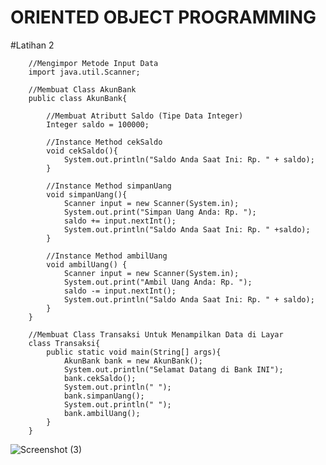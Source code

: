 # ORIENTED OBJECT PROGRAMMING
#Latihan 2

        //Mengimpor Metode Input Data
        import java.util.Scanner;

        //Membuat Class AkunBank
        public class AkunBank{

            //Membuat Atributt Saldo (Tipe Data Integer)
            Integer saldo = 100000;

            //Instance Method cekSaldo
            void cekSaldo(){
                System.out.println("Saldo Anda Saat Ini: Rp. " + saldo);
            }

            //Instance Method simpanUang
            void simpanUang(){
                Scanner input = new Scanner(System.in);
                System.out.print("Simpan Uang Anda: Rp. ");
                saldo += input.nextInt();
                System.out.println("Saldo Anda Saat Ini: Rp. " +saldo);
            }

            //Instance Method ambilUang
            void ambilUang() {
                Scanner input = new Scanner(System.in);
                System.out.print("Ambil Uang Anda: Rp. ");
                saldo -= input.nextInt();
                System.out.println("Saldo Anda Saat Ini: Rp. " + saldo);
            }
        }

        //Membuat Class Transaksi Untuk Menampilkan Data di Layar
        class Transaksi{
            public static void main(String[] args){
                AkunBank bank = new AkunBank();
                System.out.println("Selamat Datang di Bank INI");
                bank.cekSaldo();
                System.out.println(" ");
                bank.simpanUang();
                System.out.println(" ");
                bank.ambilUang();
            }
        }


![Screenshot (3)](https://user-images.githubusercontent.com/115928747/196050161-06c057d1-5527-4e6f-9f83-9540587b890c.png)
